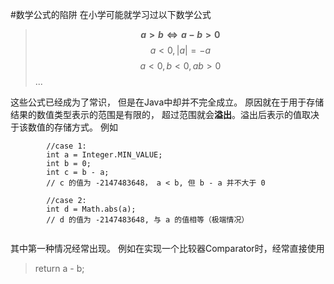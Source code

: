 #数学公式的陷阱
在小学可能就学习过以下数学公式
>**$${a > b}\Leftrightarrow {a - b} > 0$$**
>$$a < 0, |a| = -a$$
>$$a < 0, b < 0, ab > 0$$
...

这些公式已经成为了常识， 但是在Java中却并不完全成立。
原因就在于用于存储结果的数值类型表示的范围是有限的， 超过范围就会**溢出**。溢出后表示的值取决于该数值的存储方式。
例如
```
        //case 1:
        int a = Integer.MIN_VALUE;
        int b = 0;
        int c = b - a;   
        // c 的值为 -2147483648， a < b, 但 b - a 并不大于 0
        
        //case 2:
        int d = Math.abs(a);
        // d 的值为 -2147483648, 与 a 的值相等（极端情况）
        
```
其中第一种情况经常出现。 例如在实现一个比较器Comparator时，经常直接使用
>  return a - b;


